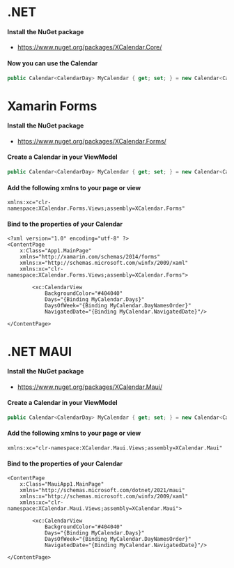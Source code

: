 # .NET

#### Install the NuGet package
* https://www.nuget.org/packages/XCalendar.Core/

#### Now you can use the Calendar
```C#
public Calendar<CalendarDay> MyCalendar { get; set; } = new Calendar<CalendarDay>();
```

# Xamarin Forms

#### Install the NuGet package
* https://www.nuget.org/packages/XCalendar.Forms/

#### Create a Calendar in your ViewModel
```C#
public Calendar<CalendarDay> MyCalendar { get; set; } = new Calendar<CalendarDay>();
```

#### Add the following xmlns to your page or view
```xaml
xmlns:xc="clr-namespace:XCalendar.Forms.Views;assembly=XCalendar.Forms"
```

#### Bind to the properties of your Calendar
```xaml
<?xml version="1.0" encoding="utf-8" ?>
<ContentPage
    x:Class="App1.MainPage"
    xmlns="http://xamarin.com/schemas/2014/forms"
    xmlns:x="http://schemas.microsoft.com/winfx/2009/xaml"
    xmlns:xc="clr-namespace:XCalendar.Forms.Views;assembly=XCalendar.Forms">
    
        <xc:CalendarView
            BackgroundColor="#404040"
            Days="{Binding MyCalendar.Days}"
            DaysOfWeek="{Binding MyCalendar.DayNamesOrder}"
            NavigatedDate="{Binding MyCalendar.NavigatedDate}"/>

</ContentPage>

```

# .NET MAUI

#### Install the NuGet package
* https://www.nuget.org/packages/XCalendar.Maui/

#### Create a Calendar in your ViewModel
```C#
public Calendar<CalendarDay> MyCalendar { get; set; } = new Calendar<CalendarDay>();
```

#### Add the following xmlns to your page or view
```xaml
xmlns:xc="clr-namespace:XCalendar.Maui.Views;assembly=XCalendar.Maui"
```

#### Bind to the properties of your Calendar
```xaml
<ContentPage
    x:Class="MauiApp1.MainPage"
    xmlns="http://schemas.microsoft.com/dotnet/2021/maui"
    xmlns:x="http://schemas.microsoft.com/winfx/2009/xaml"
    xmlns:xc="clr-namespace:XCalendar.Maui.Views;assembly=XCalendar.Maui">
    
        <xc:CalendarView
            BackgroundColor="#404040"
            Days="{Binding MyCalendar.Days}"
            DaysOfWeek="{Binding MyCalendar.DayNamesOrder}"
            NavigatedDate="{Binding MyCalendar.NavigatedDate}"/>

</ContentPage>
```
